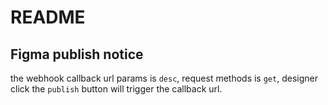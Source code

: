 # README

## Figma publish notice

the webhook callback url params is `desc`, request methods is `get`, designer click the `publish` button will trigger the callback url.
